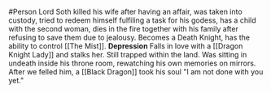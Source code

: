 #Person 
Lord Soth killed his wife after having an affair, was taken into custody, tried to redeem himself fulfiling a task for his godess, has a child with the second woman, dies in the fire together with his family after refusing to save them due to jealousy. 
Becomes a Death Knight, has the ability to control [[The Mist]].
**Depression**
Falls in love with a [[Dragon Knight Lady]] and stalks her.
Still trapped within the land.
Was sitting in undeath inside his throne room, rewatching his own memories on mirrors.
After we felled him, a [[Black Dragon]] took his soul "I am not done with you yet."